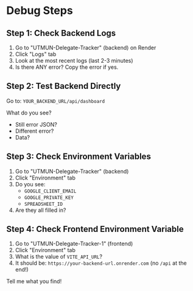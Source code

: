 # Debug Steps

## Step 1: Check Backend Logs
1. Go to "UTMUN-Delegate-Tracker" (backend) on Render
2. Click "Logs" tab
3. Look at the most recent logs (last 2-3 minutes)
4. Is there ANY error? Copy the error if yes.

## Step 2: Test Backend Directly
Go to: `YOUR_BACKEND_URL/api/dashboard`

What do you see?
- Still error JSON?
- Different error?
- Data?

## Step 3: Check Environment Variables
1. Go to "UTMUN-Delegate-Tracker" (backend)
2. Click "Environment" tab
3. Do you see:
   - `GOOGLE_CLIENT_EMAIL`
   - `GOOGLE_PRIVATE_KEY`
   - `SPREADSHEET_ID`
4. Are they all filled in?

## Step 4: Check Frontend Environment Variable
1. Go to "UTMUN-Delegate-Tracker-1" (frontend)
2. Click "Environment" tab
3. What is the value of `VITE_API_URL`?
4. It should be: `https://your-backend-url.onrender.com` (no `/api` at the end!)

Tell me what you find!

